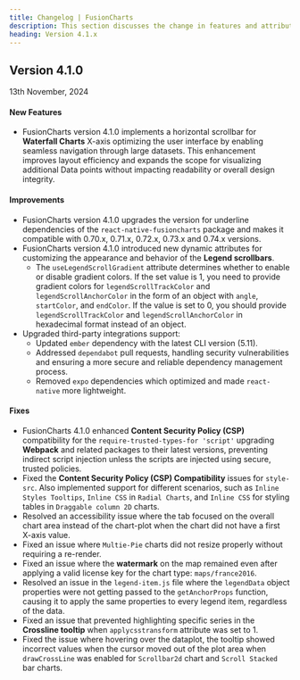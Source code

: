 ```yaml
---
title: Changelog | FusionCharts
description: This section discusses the change in features and attributes with the latest released version.
heading: Version 4.1.x
---
```


<h2 class="sub-heading">Version 4.1.0</h2>

<p class="release-date">13th November, 2024</p>

<h4>New Features</h4>

- FusionCharts version 4.1.0 implements a horizontal scrollbar for **Waterfall Charts** X-axis optimizing the user interface by enabling seamless navigation through large datasets. This enhancement improves layout efficiency and expands the scope for visualizing additional Data points without impacting readability or overall design integrity.
  
<h4>Improvements</h4>

- FusionCharts version 4.1.0 upgrades the version for underline dependencies of the `react-native-fusioncharts` package and makes it compatible with 0.70.x, 0.71.x, 0.72.x, 0.73.x and 0.74.x versions.
- FusionCharts version 4.1.0 introduced new dynamic attributes for customizing the appearance and behavior of the **Legend scrollbars**.
  - The `useLegendScrollGradient` attribute determines whether to enable or disable gradient colors. If the set value is 1, you need to provide gradient colors for `legendScrollTrackColor` and `legendScrollAnchorColor` in the form of an object with `angle`, `startColor`, and `endColor`. If the value is set to 0, you should provide `legendScrollTrackColor` and `legendScrollAnchorColor` in hexadecimal format instead of an object.
- Upgraded third-party integrations support:
  - Updated `ember` dependency with the latest CLI version (5.11).
  - Addressed `dependabot` pull requests, handling security vulnerabilities and ensuring a more secure and reliable dependency management process.
  - Removed `expo` dependencies which optimized and made `react-native` more lightweight.

<h4>Fixes</h4>

- FusionCharts 4.1.0 enhanced **Content Security Policy (CSP)** compatibility for the `require-trusted-types-for 'script'` upgrading **Webpack** and related packages to their latest versions, preventing indirect script injection unless the scripts are injected using secure, trusted policies.
- Fixed the **Content Security Policy (CSP) Compatibility** issues for `style-src`. Also implemented support for different scenarios, such as `Inline Styles Tooltips`, `Inline CSS` in `Radial Charts`, and `Inline CSS` for styling tables in `Draggable column 2D` charts.
- Resolved an accessibility issue where the tab focused on the overall chart area instead of the chart-plot when the chart did not have a first X-axis value.
- Fixed an issue where `Multie-Pie` charts did not resize properly without requiring a re-render.
- Fixed an issue where the **watermark** on the map remained even after applying a valid license key for the chart type: `maps/france2016`.
- Resolved an issue in the `legend-item.js` file where the `legendData` object properties were not getting passed to the `getAnchorProps` function, causing it to apply the same properties to every legend item, regardless of the data.
- Fixed an issue that prevented highlighting specific series in the **Crossline tooltip** when `applycsstransform` attribute was set to 1.
- Fixed the issue where hovering over the dataplot, the tooltip showed incorrect values when the cursor moved out of the plot area when `drawCrossLine` was enabled for `Scrollbar2d` chart and `Scroll Stacked` bar charts.


